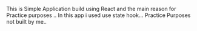This is Simple Application build using React and the main reason for Practice purposes ..
In this app i used use state hook...
Practice Purposes not built by me..
